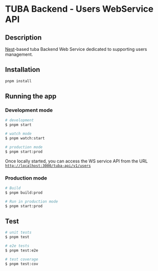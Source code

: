 # TUBA Backend - Users WebService API

## Description

[Nest](https://github.com/nestjs/nest)-based tuba Backend Web Service dedicated to supporting users management.

## Installation

```bash
pnpm install
```

## Running the app

### Development mode

```bash
# development
$ pnpm start

# watch mode
$ pnpm watch:start

# production mode
$ pnpm start:prod
```

Once locally started, you can access the WS service API from the URL [`http://localhost:3000/tuba-api/v1/users`](http://localhost:3000/tuba-api/v1/users)

### Production mode

```bash
# Build
$ pnpm build:prod

# Run in production mode
$ pnpm start:prod
```

## Test

```bash
# unit tests
$ pnpm test

# e2e tests
$ pnpm test:e2e

# test coverage
$ pnpm test:cov
```
